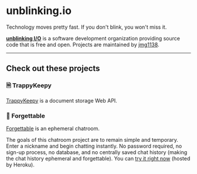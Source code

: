 # unblinking.io  

Technology moves pretty fast. If you don't blink, you won't miss it.  

__[unblinking I/O](https://github.com/unblinking)__ is a software development organization providing source code that is free and open. Projects are maintained by [jmg1138](https://github.com/jmg1138).  

___  

## Check out these projects  

### 🗎 TrappyKeepy  

[TrappyKeepy](https://github.com/unblinking/trappykeepy) is a document storage Web API.  

### 💬 Forgettable  

[Forgettable](https://github.com/unblinking/forgettable) is an ephemeral chatroom.  

The goals of this chatroom project are to remain simple and temporary. Enter a nickname and begin chatting instantly. No password required, no sign-up process, no database, and no centrally saved chat history (making the chat history ephemeral and forgettable). You can [try it right now](https://forgettable-chat.herokuapp.com/) (hosted by Heroku).  
